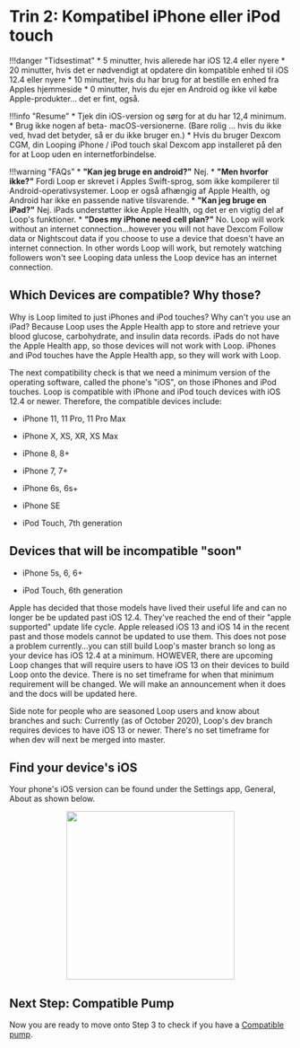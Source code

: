 # Trin 2: Kompatibel iPhone eller iPod touch

!!!danger "Tidsestimat"
    * 5 minutter, hvis allerede har iOS 12.4 eller nyere
    * 20 minutter, hvis det er nødvendigt at opdatere din kompatible enhed til iOS 12.4 eller nyere
    * 10 minutter, hvis du har brug for at bestille en enhed fra Apples hjemmeside
    * 0 minutter, hvis du ejer en Android og ikke vil købe Apple-produkter... det er fint, også.

!!!info "Resume"
    * Tjek din iOS-version og sørg for at du har 12,4 minimum.
    * Brug ikke nogen af beta- macOS-versionerne. (Bare rolig ... hvis du ikke ved, hvad det betyder, så er du ikke bruger en.)
    * Hvis du bruger Dexcom CGM, din Looping iPhone / iPod touch skal Dexcom app installeret på den for at Loop uden en internetforbindelse.

!!!warning "FAQs"
    * **"Kan jeg bruge en android?"** Nej.
    * **"Men hvorfor ikke?"** Fordi Loop er skrevet i Apples Swift-sprog, som ikke kompilerer til Android-operativsystemer.  Loop er også afhængig af Apple Health, og Android har ikke en passende native tilsvarende.
    * **"Kan jeg bruge en iPad?"** Nej. iPads understøtter ikke Apple Health, og det er en vigtig del af Loop's funktioner.
    * **"Does my iPhone need cell plan?"** No. Loop will work without an internet connection...however you will not have Dexcom Follow data or Nightscout data if you choose to use a device that doesn't have an internet connection. In other words Loop will work, but remotely watching followers won't see Looping data unless the Loop device has an internet connection.

## Which Devices are compatible? Why those?

Why is Loop limited to just iPhones and iPod touches? Why can't you use an iPad? Because Loop uses the Apple Health app to store and retrieve your blood glucose, carbohydrate, and insulin data records. iPads do not have the Apple Health app, so those devices will not work with Loop. iPhones and iPod touches have the Apple Health app, so they will work with Loop.

The next compatibility check is that we need a minimum version of the operating software, called the phone's "iOS", on those iPhones and iPod touches. Loop is compatible with iPhone and iPod touch devices with iOS 12.4 or newer. Therefore, the compatible devices include:

* iPhone 11, 11 Pro, 11 Pro Max

* iPhone X, XS, XR, XS Max

* iPhone 8, 8+

* iPhone 7, 7+

* iPhone 6s, 6s+

* iPhone SE

* iPod Touch, 7th generation

## Devices that will be incompatible "soon"

* iPhone 5s, 6, 6+

* iPod Touch, 6th generation

Apple has decided that those models have lived their useful life and can no longer be be updated past iOS 12.4. They've reached the end of their "apple supported" update life cycle. Apple released iOS 13 and iOS 14 in the recent past and those models cannot be updated to use them. This does not pose a problem currently...you can still build Loop's master branch so long as your device has iOS 12.4 at a minimum. HOWEVER, there are upcoming Loop changes that will require users to have iOS 13 on their devices to build Loop onto the device. There is no set timeframe for when that minimum requirement will be changed.  We will make an announcement when it does and the docs will be updated here.

Side note for people who are seasoned Loop users and know about branches and such: Currently (as of October 2020), Loop's dev branch requires devices to have iOS 13 or newer. There's no set timeframe for when dev will next be merged into master.

## Find your device's iOS

Your phone's iOS version can be found under the Settings app, General, About as shown below.

<p align="center">
<img src="../img/ios.jpg" width="300">
</p>

## Next Step: Compatible Pump

Now you are ready to move onto Step 3 to check if you have a [Compatible pump](step3.md).
